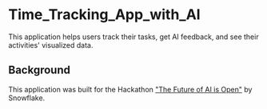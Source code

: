 # Time_Tracking_App_with_AI
This application helps users track their tasks, get AI feedback, and see their activities' visualized data.
## Background 
This application was built for the Hackathon ["The Future of AI is Open"](https://arctic-streamlit-hackathon.devpost.com/rules) by Snowflake.
